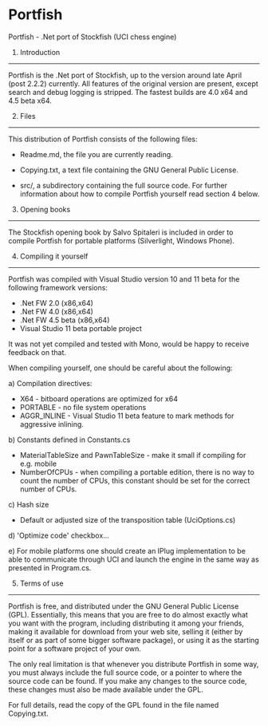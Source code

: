 Portfish
========

Portfish - .Net port of Stockfish (UCI chess engine)

1. Introduction
---------------

Portfish is the .Net port of Stockfish, up to the version around late April (post 2.2.2) currently.
All features of the original version are present, except search and debug logging is stripped.
The fastest builds are 4.0 x64 and 4.5 beta x64.

2. Files
--------

This distribution of Portfish consists of the following files:

  * Readme.md, the file you are currently reading.

  * Copying.txt, a text file containing the GNU General Public
    License.

  * src/, a subdirectory containing the full source code.
    For further information about how to compile Portfish yourself
    read section 4 below.

3. Opening books
----------------

The Stockfish opening book by Salvo Spitaleri is included in order to compile
Portfish for portable platforms (Silverlight, Windows Phone).


4. Compiling it yourself
------------------------

Portfish was compiled with Visual Studio version 10 and 11 beta for the following framework versions:
- .Net FW 2.0 (x86,x64)
- .Net FW 4.0 (x86,x64)
- .Net FW 4.5 beta (x86,x64)
- Visual Studio 11 beta portable project

It was not yet compiled and tested with Mono, would be happy to receive feedback on that.

When compiling yourself, one should be careful about the following:

a) Compilation directives:
- X64 - bitboard operations are optimized for x64
- PORTABLE - no file system operations
- AGGR_INLINE - Visual Studio 11 beta feature to mark methods for aggressive inlining.

b) Constants defined in Constants.cs
- MaterialTableSize and PawnTableSize - make it small if compiling for e.g. mobile
- NumberOfCPUs - when compiling a portable edition, there is no way to count the number of CPUs,
this constant should be set for the correct number of CPUs.

c) Hash size
- Default or adjusted size of the transposition table (UciOptions.cs)

d) 'Optimize code' checkbox...

e) For mobile platforms one should create an IPlug implementation to be able
to communicate through UCI and launch the engine in the same way as presented
in Program.cs.

5. Terms of use
---------------

Portfish is free, and distributed under the GNU General Public License
(GPL). Essentially, this means that you are free to do almost exactly
what you want with the program, including distributing it among your
friends, making it available for download from your web site, selling
it (either by itself or as part of some bigger software package), or
using it as the starting point for a software project of your own.

The only real limitation is that whenever you distribute Portfish in
some way, you must always include the full source code, or a pointer
to where the source code can be found. If you make any changes to the
source code, these changes must also be made available under the GPL.

For full details, read the copy of the GPL found in the file named
Copying.txt.